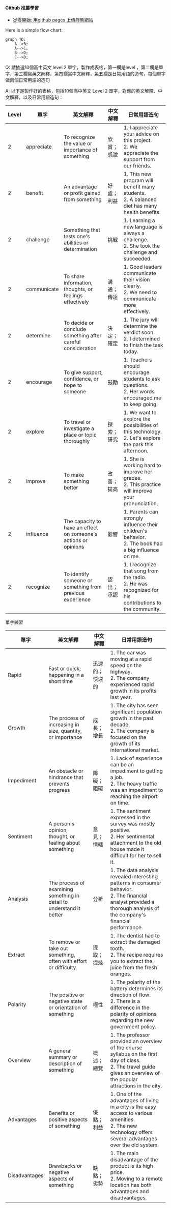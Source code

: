#### Github 推薦學習

- [從零開始: 用github pages 上傳靜態網站](https://medium.com/%E9%80%B2%E6%93%8A%E7%9A%84-git-git-git/%E5%BE%9E%E9%9B%B6%E9%96%8B%E5%A7%8B-%E7%94%A8github-pages-%E4%B8%8A%E5%82%B3%E9%9D%9C%E6%85%8B%E7%B6%B2%E7%AB%99-fa2ae83e6276/)



Here is a simple flow chart:

```mermaid
graph TD;
    A-->B;
    A-->C;
    B-->D;
    C-->D;
```

Q: 請抽選10個高中英文 level 2 單字，製作成表格，第一欄是level ，第二欄是單字，第三欄寫英文解釋，第四欄寫中文解釋，第五欄是日常用語的造句，每個單字做兩個日常用語的造句

A: 以下是製作好的表格，包括10個高中英文 Level 2 單字，對應的英文解釋、中文解釋，以及日常用語造句：

| **Level** | **單字**   | **英文解釋**                                    | **中文解釋**      | **日常用語造句**                                                                                       |
|-----------|------------|------------------------------------------------|-------------------|--------------------------------------------------------------------------------------------------------|
| 2         | appreciate | To recognize the value or importance of something | 欣賞；感激         | 1. I appreciate your advice on this project. <br> 2. We appreciate the support from our friends.       |
| 2         | benefit    | An advantage or profit gained from something  | 好處；利益         | 1. This new program will benefit many students. <br> 2. A balanced diet has many health benefits.      |
| 2         | challenge  | Something that tests one's abilities or determination | 挑戰              | 1. Learning a new language is always a challenge. <br> 2. She took the challenge and succeeded.        |
| 2         | communicate| To share information, thoughts, or feelings effectively | 溝通；傳達        | 1. Good leaders communicate their vision clearly. <br> 2. We need to communicate more effectively.     |
| 2         | determine  | To decide or conclude something after careful consideration | 決定；確定         | 1. The jury will determine the verdict soon. <br> 2. I determined to finish the task today.            |
| 2         | encourage  | To give support, confidence, or hope to someone | 鼓勵              | 1. Teachers should encourage students to ask questions. <br> 2. Her words encouraged me to keep going. |
| 2         | explore    | To travel or investigate a place or topic thoroughly | 探索；研究         | 1. We want to explore the possibilities of this technology. <br> 2. Let's explore the park this afternoon. |
| 2         | improve    | To make something better                      | 改善；提高         | 1. She is working hard to improve her grades. <br> 2. This practice will improve your pronunciation.   |
| 2         | influence  | The capacity to have an effect on someone's actions or opinions | 影響              | 1. Parents can strongly influence their children's behavior. <br> 2. The book had a big influence on me. |
| 2         | recognize  | To identify someone or something from previous experience | 認出；承認         | 1. I recognize that song from the radio. <br> 2. He was recognized for his contributions to the community. |

單字練習

| 單字 | 英文解釋 | 中文解釋 | 日常用語造句 |
| --- | --- | --- | --- |
| Rapid | Fast or quick; happening in a short time | 迅速的；快速的 | 1. The car was moving at a rapid speed on the highway. <br> 2. The company experienced rapid growth in its profits last year. |
| Growth | The process of increasing in size, quantity, or importance | 成長；增長 | 1. The city has seen significant population growth in the past decade. <br> 2. The company is focused on the growth of its international market. |
| Impediment | An obstacle or hindrance that prevents progress | 障礙；阻礙 | 1. Lack of experience can be an impediment to getting a job. <br> 2. The heavy traffic was an impediment to reaching the airport on time. |
| Sentiment | A person's opinion, thought, or feeling about something | 意見；情緒 | 1. The sentiment expressed in the survey was mostly positive. <br> 2. Her sentimental attachment to the old house made it difficult for her to sell it. |
| Analysis | The process of examining something in detail to understand it better | 分析 | 1. The data analysis revealed interesting patterns in consumer behavior. <br> 2. The financial analyst provided a thorough analysis of the company's financial performance. |
| Extract | To remove or take out something, often with effort or difficulty | 提取；提煉 | 1. The dentist had to extract the damaged tooth. <br> 2. The recipe requires you to extract the juice from the fresh oranges. |
| Polarity | The positive or negative state or orientation of something | 極性 | 1. The polarity of the battery determines its direction of flow. <br> 2. There is a difference in the polarity of opinions regarding the new government policy. |
| Overview | A general summary or description of something | 概述；總覽 | 1. The professor provided an overview of the course syllabus on the first day of class. <br> 2. The travel guide gives an overview of the popular attractions in the city. |
| Advantages | Benefits or positive aspects of something | 優點；利益 | 1. One of the advantages of living in a city is the easy access to various amenities. <br> 2. The new technology offers several advantages over the old system. |
| Disadvantages | Drawbacks or negative aspects of something | 缺點；劣勢 | 1. The main disadvantage of the product is its high price. <br> 2. Moving to a remote location has both advantages and disadvantages. |
